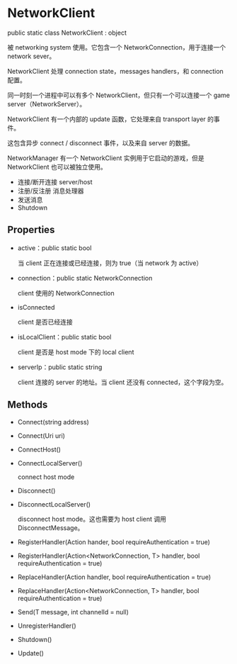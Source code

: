 # NetworkClient

public static class NetworkClient : object

被 networking system 使用。它包含一个 NetworkConnection，用于连接一个 network sever。

NetworkClient 处理 connection state，messages handlers，和 connection 配置。

同一时刻一个进程中可以有多个 NetworkClient，但只有一个可以连接一个 game server（NetworkServer）。

NetworkClient 有一个内部的 update 函数，它处理来自 transport layer 的事件。

这包含异步 connect / disconnect 事件，以及来自 server 的数据。

NetworkManager 有一个 NetworkClient 实例用于它启动的游戏，但是 NetworkClient 也可以被独立使用。

- 连接/断开连接 server/host
- 注册/反注册 消息处理器
- 发送消息
- Shutdown

## Properties

- active：public static bool

  当 client 正在连接或已经连接，则为 true（当 network 为 active）

- connection：public static NetworkConnection

  client 使用的 NetworkConnection

- isConnected

  client 是否已经连接

- isLocalClient：public static bool

  client 是否是 host mode 下的 local client

- serverIp：public static string

  client 连接的 server 的地址。当 client 还没有 connected，这个字段为空。

## Methods

- Connect(string address)

- Connect(Uri uri)

- ConnectHost()

- ConnectLocalServer()

  connect host mode

- Disconnect()

- DisconnectLocalServer()

  disconnect host mode。这也需要为 host client 调用 DisconnectMessage。

- RegisterHandler<T>(Action<T> hander, bool requireAuthentication = true)

- RegisterHandler<T>(Action<NetworkConnection, T> handler, bool requireAuthentication = true)

- ReplaceHandler<T>(Action<T> handler, bool requireAuthentication = true)

- ReplaceHandler<T>(Action<NetworkConnection, T> handler, bool requireAuthentication = true)

- Send<T>(T message, int channelId = null)

- UnregisterHandler<T>()

- Shutdown()

- Update()
